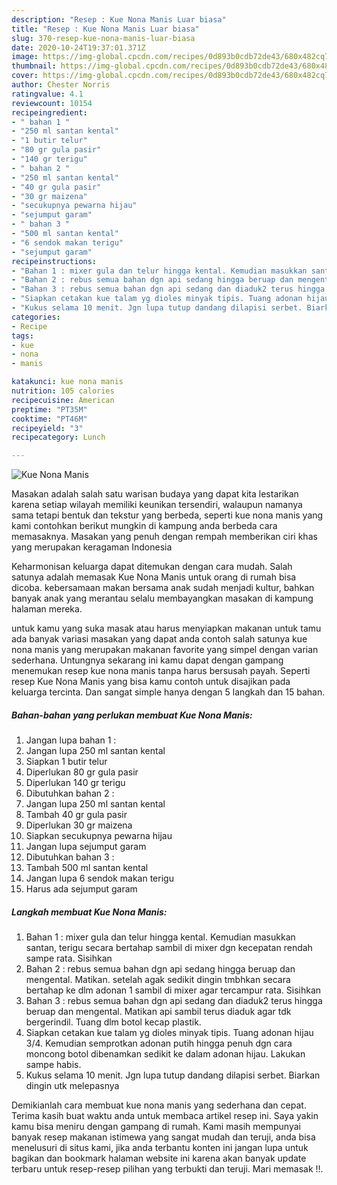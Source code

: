 ```yaml
---
description: "Resep : Kue Nona Manis Luar biasa"
title: "Resep : Kue Nona Manis Luar biasa"
slug: 370-resep-kue-nona-manis-luar-biasa
date: 2020-10-24T19:37:01.371Z
image: https://img-global.cpcdn.com/recipes/0d893b0cdb72de43/680x482cq70/kue-nona-manis-foto-resep-utama.jpg
thumbnail: https://img-global.cpcdn.com/recipes/0d893b0cdb72de43/680x482cq70/kue-nona-manis-foto-resep-utama.jpg
cover: https://img-global.cpcdn.com/recipes/0d893b0cdb72de43/680x482cq70/kue-nona-manis-foto-resep-utama.jpg
author: Chester Norris
ratingvalue: 4.1
reviewcount: 10154
recipeingredient:
- " bahan 1 "
- "250 ml santan kental"
- "1 butir telur"
- "80 gr gula pasir"
- "140 gr terigu"
- " bahan 2 "
- "250 ml santan kental"
- "40 gr gula pasir"
- "30 gr maizena"
- "secukupnya pewarna hijau"
- "sejumput garam"
- " bahan 3 "
- "500 ml santan kental"
- "6 sendok makan terigu"
- "sejumput garam"
recipeinstructions:
- "Bahan 1 : mixer gula dan telur hingga kental. Kemudian masukkan santan, terigu secara bertahap sambil di mixer dgn kecepatan rendah sampe rata. Sisihkan"
- "Bahan 2 : rebus semua bahan dgn api sedang hingga beruap dan mengental. Matikan. setelah agak sedikit dingin tmbhkan secara bertahap ke dlm adonan 1 sambil di mixer agar tercampur rata. Sisihkan"
- "Bahan 3 : rebus semua bahan dgn api sedang dan diaduk2 terus hingga beruap dan mengental. Matikan api sambil terus diaduk agar tdk bergerindil. Tuang dlm botol kecap plastik."
- "Siapkan cetakan kue talam yg dioles minyak tipis. Tuang adonan hijau 3/4. Kemudian semprotkan adonan putih hingga penuh dgn cara moncong botol dibenamkan sedikit ke dalam adonan hijau. Lakukan sampe habis."
- "Kukus selama 10 menit. Jgn lupa tutup dandang dilapisi serbet. Biarkan dingin utk melepasnya"
categories:
- Recipe
tags:
- kue
- nona
- manis

katakunci: kue nona manis 
nutrition: 105 calories
recipecuisine: American
preptime: "PT35M"
cooktime: "PT46M"
recipeyield: "3"
recipecategory: Lunch

---
```



![Kue Nona Manis](https://img-global.cpcdn.com/recipes/0d893b0cdb72de43/680x482cq70/kue-nona-manis-foto-resep-utama.jpg)

Masakan adalah salah satu warisan budaya yang dapat kita lestarikan karena setiap wilayah memiliki keunikan tersendiri, walaupun namanya sama tetapi bentuk dan tekstur yang berbeda, seperti kue nona manis yang kami contohkan berikut mungkin di kampung anda berbeda cara memasaknya. Masakan yang penuh dengan rempah memberikan ciri khas yang merupakan keragaman Indonesia

Keharmonisan keluarga dapat ditemukan dengan cara mudah. Salah satunya adalah memasak Kue Nona Manis untuk orang di rumah bisa dicoba. kebersamaan makan bersama anak sudah menjadi kultur, bahkan banyak anak yang merantau selalu membayangkan masakan di kampung halaman mereka.



untuk kamu yang suka masak atau harus menyiapkan makanan untuk tamu ada banyak variasi masakan yang dapat anda contoh salah satunya kue nona manis yang merupakan makanan favorite yang simpel dengan varian sederhana. Untungnya sekarang ini kamu dapat dengan gampang menemukan resep kue nona manis tanpa harus bersusah payah.
Seperti resep Kue Nona Manis yang bisa kamu contoh untuk disajikan pada keluarga tercinta. Dan sangat simple hanya dengan 5 langkah dan 15 bahan.


<!--inarticleads1-->

##### Bahan-bahan yang perlukan membuat Kue Nona Manis:

1. Jangan lupa  bahan 1 :
1. Jangan lupa 250 ml santan kental
1. Siapkan 1 butir telur
1. Diperlukan 80 gr gula pasir
1. Diperlukan 140 gr terigu
1. Dibutuhkan  bahan 2 :
1. Jangan lupa 250 ml santan kental
1. Tambah 40 gr gula pasir
1. Diperlukan 30 gr maizena
1. Siapkan secukupnya pewarna hijau
1. Jangan lupa sejumput garam
1. Dibutuhkan  bahan 3 :
1. Tambah 500 ml santan kental
1. Jangan lupa 6 sendok makan terigu
1. Harus ada sejumput garam




<!--inarticleads2-->

##### Langkah membuat  Kue Nona Manis:

1. Bahan 1 : mixer gula dan telur hingga kental. Kemudian masukkan santan, terigu secara bertahap sambil di mixer dgn kecepatan rendah sampe rata. Sisihkan
1. Bahan 2 : rebus semua bahan dgn api sedang hingga beruap dan mengental. Matikan. setelah agak sedikit dingin tmbhkan secara bertahap ke dlm adonan 1 sambil di mixer agar tercampur rata. Sisihkan
1. Bahan 3 : rebus semua bahan dgn api sedang dan diaduk2 terus hingga beruap dan mengental. Matikan api sambil terus diaduk agar tdk bergerindil. Tuang dlm botol kecap plastik.
1. Siapkan cetakan kue talam yg dioles minyak tipis. Tuang adonan hijau 3/4. Kemudian semprotkan adonan putih hingga penuh dgn cara moncong botol dibenamkan sedikit ke dalam adonan hijau. Lakukan sampe habis.
1. Kukus selama 10 menit. Jgn lupa tutup dandang dilapisi serbet. Biarkan dingin utk melepasnya




Demikianlah cara membuat kue nona manis yang sederhana dan cepat. Terima kasih buat waktu anda untuk membaca artikel resep ini. Saya yakin kamu bisa meniru dengan gampang di rumah. Kami masih mempunyai banyak resep makanan istimewa yang sangat mudah dan teruji, anda bisa menelusuri di situs kami, jika anda terbantu konten ini jangan lupa untuk bagikan dan bookmark halaman website ini karena akan banyak update terbaru untuk resep-resep pilihan yang terbukti dan teruji. Mari memasak !!. 
